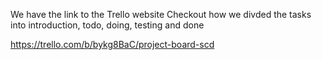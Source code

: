 We have the link to the Trello website
Checkout how we divded the tasks into introduction, todo, doing, testing and done

https://trello.com/b/bykg8BaC/project-board-scd

